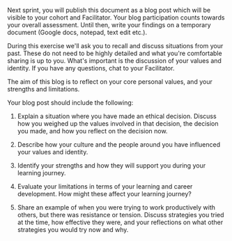 Next sprint, you will publish this document as a blog post which will be visible to your cohort and Facilitator. Your blog participation counts towards your overall assessment. Until then, write your findings on a temporary document (Google docs, notepad, text edit etc.).

During this exercise we'll ask you to recall and discuss situations from your past. These do not need to be highly detailed and what you're comfortable sharing is up to you. What's important is the discussion of your values and identity. If you have any questions, chat to your Facilitator.

The aim of this blog is to reflect on your core personal values, and your strengths and limitations.

Your blog post should include the following:

1. Explain a situation where you have made an ethical decision. Discuss how you weighed up the values involved in that decision, the decision you made, and how you reflect on the decision now.

2. Describe how your culture and the people around you have influenced your values and identity.

3. Identify your strengths and how they will support you during your learning journey.

4. Evaluate your limitations in terms of your learning and career development. How might these affect your learning journey?

5. Share an example of when you were trying to work productively with others, but there was resistance or tension. Discuss strategies you tried at the time, how effective they were, and your reflections on what other strategies you would try now and why.